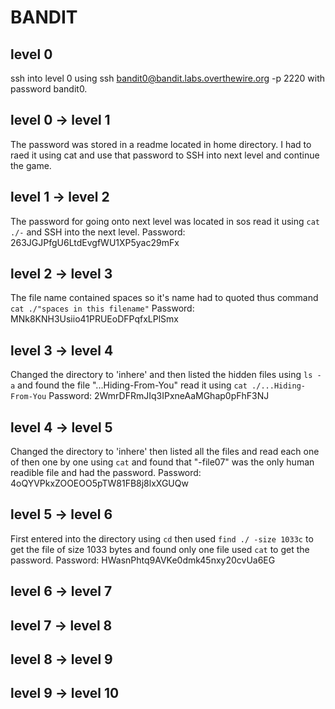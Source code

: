 # BANDIT

## level 0
ssh into level 0 using  ssh bandit0@bandit.labs.overthewire.org -p 2220 with password bandit0.

## level 0 &#8594; level 1
The password was stored in a readme located in home directory. I had to raed it using cat and use that password to SSH into next level and continue the game.

## level 1 &#8594; level 2
The password for going onto next level was located in sos read it using `cat ./-` and SSH into the next level.
Password: 263JGJPfgU6LtdEvgfWU1XP5yac29mFx

## level 2 &#8594; level 3
The file name contained spaces so it's name had to quoted thus command `cat ./"spaces in this filename"`
Password:  MNk8KNH3Usiio41PRUEoDFPqfxLPlSmx
## level 3 &#8594; level 4
Changed the directory to 'inhere' and then listed the hidden files using `ls -a` and found the file "...Hiding-From-You" read it using `cat ./...Hiding-From-You`
Password: 2WmrDFRmJIq3IPxneAaMGhap0pFhF3NJ

## level 4 &#8594; level 5
Changed the directory to 'inhere' then listed all the files and read each one of then one by one using `cat` and found that "-file07" was the only human readible file and had the password.
Password: 4oQYVPkxZOOEOO5pTW81FB8j8lxXGUQw

## level 5 &#8594; level 6
First entered into the directory using `cd` then used `find ./ -size 1033c` to get the file of 
size 1033 bytes and found only one file used `cat` to get the password.
Password: HWasnPhtq9AVKe0dmk45nxy20cvUa6EG

## level 6 &#8594; level 7


## level 7 &#8594; level 8



## level 8 &#8594; level 9


## level 9 &#8594; level 10
